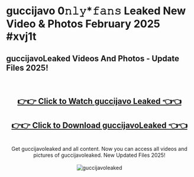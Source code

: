 # guccijavo 0𝚗𝚕𝚢*𝚏𝚊𝚗𝚜 Leaked New Video & Photos February 2025 #xvj1t

<h2>guccijavoLeaked Videos And Photos - Update Files 2025!</h2>
<br>
<div align="center">
<h2><a href="https://mediaupload.pro?title=guccijavo&ref=11F" rel="nofollow">👉👉 Click to Watch guccijavo Leaked 👈👈</a></h2>
<h2><a href="https://mediaupload.pro?title=guccijavo&ref=11F" rel="nofollow">👉👉 Click to Download guccijavoLeaked 👈👈</a></h2>
<br>
Get guccijavoleaked and all content. Now you can access all videos and pictures of guccijavoleaked. New Updated Files 2025!
<br>
<br>
<a href="https://mediaupload.pro?title=guccijavo&ref=11F" rel="nofollow" data-target="animated-image.originalLink"><img src="https://i.ibb.co/Gkj2r4b/banner.png" alt="guccijavoleaked" style="max-width: 100%; display: inline-block;" data-target="animated-image.originalImage"></a>
</div>
<br>

